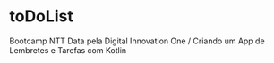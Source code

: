 # toDoList
Bootcamp NTT Data pela Digital Innovation One / Criando um App de Lembretes e Tarefas com Kotlin
